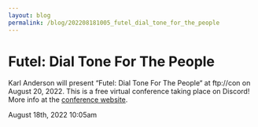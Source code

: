 ```yaml
---
layout: blog
permalink: /blog/202208181005_futel_dial_tone_for_the_people
---
```


# Futel: Dial Tone For The People

Karl Anderson will present “Futel: Dial Tone For The People“ at ftp://con on August 20, 2022. This is a free virtual conference taking place on Discord! More info at the <a href="https://www.ftpcon.com">conference website</a>.<br/>



<div id="footer">
<span id="timestamp"> August 18th, 2022 10:05am </span>
</div>
